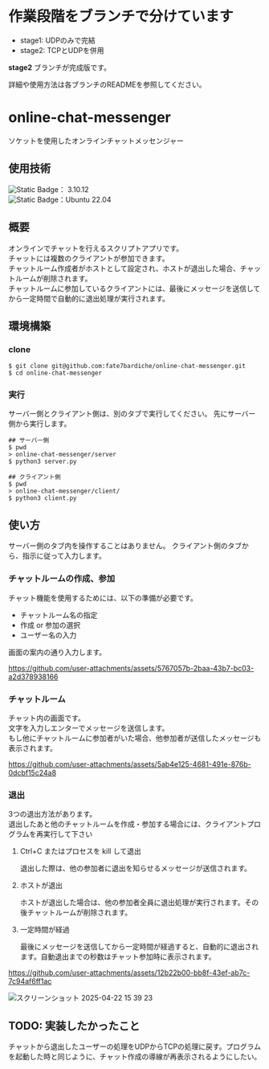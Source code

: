 # 作業段階をブランチで分けています

- stage1: UDPのみで完結
- stage2: TCPとUDPを併用

**stage2** ブランチが完成版です。

詳細や使用方法は各ブランチのREADMEを参照してください。


# online-chat-messenger
ソケットを使用したオンラインチャットメッセンジャー

## 使用技術
![Static Badge](https://img.shields.io/badge/-Python-F9DC3E.svg?style=flat&logo=python)： 3.10.12  
![Static Badge](https://img.shields.io/badge/-Linux-FCC624?style=flat&logo=linux&logoColor=black)：Ubuntu 22.04  

## 概要
オンラインでチャットを行えるスクリプトアプリです。  
チャットには複数のクライアントが参加できます。  
チャットルーム作成者がホストとして設定され、ホストが退出した場合、チャットルームが削除されます。  
チャットルームに参加しているクライアントには、最後にメッセージを送信してから一定時間で自動的に退出処理が実行されます。  

## 環境構築
### clone
```
$ git clone git@github.com:fate7bardiche/online-chat-messenger.git
$ cd online-chat-messenger
```

### 実行
サーバー側とクライアント側は、別のタブで実行してください。
先にサーバー側から実行します。
```
## サーバー側
$ pwd
> online-chat-messenger/server
$ python3 server.py
```
```
## クライアント側
$ pwd
> online-chat-messenger/client/
$ python3 client.py
```

## 使い方
サーバー側のタブ内を操作することはありません。
クライアント側のタブから、指示に従って入力します。


### チャットルームの作成、参加
チャット機能を使用するためには、以下の準備が必要です。
- チャットルーム名の指定
- 作成 or 参加の選択
- ユーザー名の入力  

画面の案内の通り入力します。

https://github.com/user-attachments/assets/5767057b-2baa-43b7-bc03-a2d378938166

### チャットルーム
チャット内の画面です。  
文字を入力しエンターでメッセージを送信します。  
もし他にチャットルームに参加者がいた場合、他参加者が送信したメッセージも表示されます。  

https://github.com/user-attachments/assets/5ab4e125-4681-491e-876b-0dcbf15c24a8

### 退出
3つの退出方法があります。  
退出したあと他のチャットルームを作成・参加する場合には、クライアントプログラムを再実行して下さい

1. Ctrl+C またはプロセスを kill して退出

    退出した際は、他の参加者に退出を知らせるメッセージが送信されます。

2. ホストが退出

    ホストが退出した場合は、他の参加者全員に退出処理が実行されます。その後チャットルームが削除されます。

3. 一定時間が経過

   最後にメッセージを送信してから一定時間が経過すると、自動的に退出されます。自動退出までの秒数はチャット参加時に表示されます。

https://github.com/user-attachments/assets/12b22b00-bb8f-43ef-ab7c-7c94af6ff1ac
  

![スクリーンショット 2025-04-22 15 39 23](https://github.com/user-attachments/assets/00c4126b-2735-4dd7-a73c-aa8191bc451b)


## TODO: 実装したかったこと
チャットから退出したユーザーの処理をUDPからTCPの処理に戻す。プログラムを起動した時と同じように、チャット作成の導線が再表示されるようにしたい。